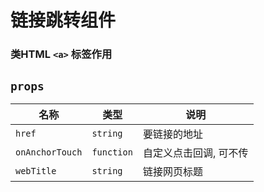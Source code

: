# 链接跳转组件

### 类HTML `<a>` 标签作用
## `props`

| 名称		| 类型		| 说明					|
| ---		| ---		| ---					|
| `href`	| `string`	| 要链接的地址	|
| `onAnchorTouch`	| `function`	| 自定义点击回调, 可不传	|
| `webTitle`	| `string`	| 链接网页标题	|
